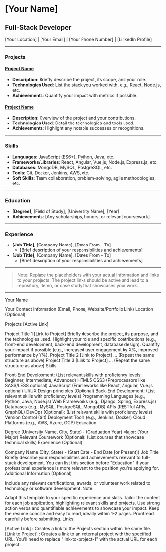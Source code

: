 # [Your Name]
## Full-Stack Developer
[Your Location] | [Your Email] | [Your Phone Number] | [LinkedIn Profile]

---

### Projects
#### [Project Name](https://zety.com/blog/full-stack-developer-resume-example)
- **Description**: Briefly describe the project, its scope, and your role.
- **Technologies Used**: List the stack you worked with, e.g., React, Node.js, etc.
- **Achievements**: Quantify your impact with metrics if possible.

#### [Project Name](https://www.beamjobs.com/resumes/full-stack-developer-resume-examples)
- **Description**: Overview of the project and your contributions.
- **Technologies Used**: Detail the technologies and tools used.
- **Achievements**: Highlight any notable successes or recognitions.

---

### Skills
- **Languages**: JavaScript (ES6+), Python, Java, etc.
- **Frameworks/Libraries**: React, Angular, Vue.js, Node.js, Express.js, etc.
- **Databases**: MongoDB, MySQL, PostgreSQL, etc.
- **Tools**: Git, Docker, Jenkins, AWS, etc.
- **Soft Skills**: Team collaboration, problem-solving, agile methodologies, etc.

---

### Education
- **[Degree]**, [Field of Study], [University Name], [Year]
- **Achievements**: [Any scholarships, honors, or relevant coursework]

---

### Experience
- **[Job Title]**, [Company Name], [Dates From - To]
  - [Brief description of your responsibilities and achievements]
- **[Job Title]**, [Company Name], [Dates From - To]
  - [Brief description of your responsibilities and achievements]

---

> Note: Replace the placeholders with your actual information and links to your projects. The project links should be active and lead to a repository, demo, or case study that showcases your work.


--------

Your Name

Your Contact Information (Email, Phone, Website/Portfolio Link)
Location (Optional)

Projects [Active Link]

Project Title 1 [Link to Project]
Briefly describe the project, its purpose, and the technologies used.
Highlight your role and specific contributions (e.g., front-end development, back-end development, database design).
Quantify your impact if possible (e.g., increased user engagement by X%, improved performance by Y%).
Project Title 2 [Link to Project]
... (Repeat the same structure as above)
Project Title 3 [Link to Project]
... (Repeat the same structure as above)
Skills

Front-End Development: (List relevant skills with proficiency levels: Beginner, Intermediate, Advanced)
HTML5
CSS3 (Preprocessors like SASS/LESS optional)
JavaScript (Frameworks like React, Angular, Vue.js optional)
UI/UX Design principles (Optional)
Back-End Development: (List relevant skills with proficiency levels)
Programming Languages (e.g., Python, Java, Node.js)
Web Frameworks (e.g., Django, Spring, Express.js)
Databases (e.g., MySQL, PostgreSQL, MongoDB)
APIs (RESTful APIs, GraphQL)
DevOps (Optional): (List relevant skills with proficiency levels)
Version Control (Git)
Deployment Tools (e.g., Jenkins, Docker)
Cloud Platforms (e.g., AWS, Azure, GCP)
Education

Degree (University Name, City, State) - (Graduation Year)
Major: (Your Major)
Relevant Coursework (Optional): (List courses that showcase technical skills)
Experience (Optional)

Company Name (City, State) - (Start Date - End Date [or Present])
Job Title
Briefly describe your responsibilities and achievements relevant to full-stack development.
You can list this section before "Education" if your professional experience is more relevant to the position you're applying for.
Additional Information (Optional)

Include any relevant certifications, awards, or volunteer work related to technology or software development.
Note:

Adapt this template to your specific experience and skills.
Tailor the content for each job application, highlighting relevant skills and projects.
Use strong action verbs and quantifiable achievements to showcase your impact.
Keep the resume concise and easy to read, ideally within 1-2 pages.
Proofread carefully before submitting.
Links:

[Active Link] : Creates a link to the Projects section within the same file.
[Link to Project] : Creates a link to an external project with the specified URL. You'll need to replace "link-to-project-1" with the actual URL for each project.